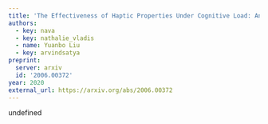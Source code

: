 ```yaml
---
title: 'The Effectiveness of Haptic Properties Under Cognitive Load: An Exploratory Study'
authors:
  - key: nava
  - key: nathalie_vladis
  - name: Yuanbo Liu
  - key: arvindsatya
preprint: 
  server: arxiv
  id: '2006.00372'
year: 2020
external_url: https://arxiv.org/abs/2006.00372
---
```

undefined
